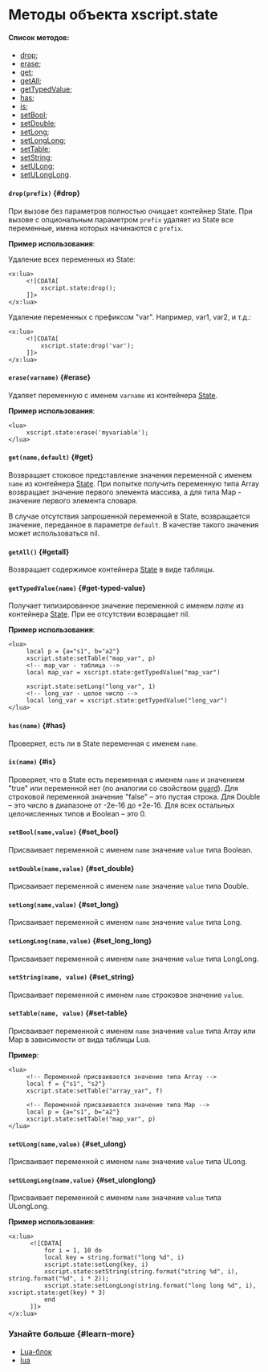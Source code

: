 # Методы объекта xscript.state

#### Список методов:

- [drop](block-lua-state-methods.md#drop);
- [erase](block-lua-state-methods.md#erase);
- [get](block-lua-state-methods.md#get);
- [getAll](block-lua-state-methods.md#getall);
- [getTypedValue](block-lua-state-methods.md#get-typed-value);
- [has](block-lua-state-methods.md#has);
- [is](block-lua-state-methods.md#is);
- [setBool](block-lua-state-methods.md#set_bool);
- [setDouble](block-lua-state-methods.md#set_double);
- [setLong](block-lua-state-methods.md#set_long);
- [setLongLong](block-lua-state-methods.md#set_long_long);
- [setTable](block-lua-state-methods.md#set-table);
- [setString](block-lua-state-methods.md#set_string);
- [setULong](block-lua-state-methods.md#set_ulong);
- [setULongLong](block-lua-state-methods.md#set_ulonglong).

#### `drop(prefix)` {#drop}

При вызове без параметров полностью очищает контейнер State. При вызове с опциональным параметром `prefix` удаляет из State все переменные, имена которых начинаются с `prefix`.

**Пример использования**:

Удаление всех переменных из State:

```
<x:lua>
     <![CDATA[
         xscript.state:drop();
     ]]>
</x:lua>
```

Удаление переменных с префиксом "var". Например, var1, var2, и т.д.:

```
<x:lua>
     <![CDATA[
         xscript.state:drop('var');
     ]]>
</x:lua>
```

#### `erase(varname)` {#erase}

Удаляет переменную с именем `varname` из контейнера [State](../concepts/state-ov.md).

**Пример использования**:

```
<lua>
     xscript.state:erase('myvariable');
</lua> 
```

#### `get(name,default)` {#get}

Возвращает стоковое представление значения переменной с именем `name` из контейнера [State](../concepts/state-ov.md). При попытке получить переменную типа Array возвращает значение первого элемента массива, а для типа Map - значение первого элемента словаря.

В случае отсутствия запрошенной переменной в State, возвращается значение, переданное в параметре `default`. В качестве такого значения может использоваться nil.

#### `getAll()` {#getall}

Возвращает содержимое контейнера [State](../concepts/state-ov.md) в виде таблицы.

#### `getTypedValue(name)` {#get-typed-value}

Получает типизированное значение переменной с именем _name_ из контейнера [State](../concepts/state-ov.md). При ее отсутствии возвращает nil.

**Пример использования**:

```
<lua>
     local p = {a="s1", b="a2"}
     xscript.state:setTable("map_var", p)
     <!-- map_var - таблица -->
     local map_var = xscript.state:getTypedValue("map_var") 

     xscript.state:setLong("long_var", 1)
     <!-- long_var - целое число -->
     local long_var = xscript.state:getTypedValue("long_var") 
</lua>
```

#### `has(name)` {#has}

Проверяет, есть ли в State переменная с именем `name`.

#### `is(name)` {#is}

Проверяет, что в State есть переменная с именем `name` и значением "true" или переменной нет (по аналогии со свойством [guard](../reference/guard.md)). Для строковой переменной значение "false" – это пустая строка. Для Double – это число в диапазоне от -2e-16 до +2e-16. Для всех остальных целочисленных типов и Boolean – это 0.

#### `setBool(name,value)` {#set_bool}

Присваивает переменной с именем `name` значение `value` типа Boolean.

#### `setDouble(name,value)` {#set_double}

Присваивает переменной с именем `name` значение `value` типа Double.

#### `setLong(name,value)` {#set_long}

Присваивает переменной с именем `name` значение `value` типа Long.

#### `setLongLong(name,value)` {#set_long_long}

Присваивает переменной с именем `name` значение `value` типа LongLong.

#### `setString(name, value)` {#set_string}

Присваивает переменной с именем `name` строковое значение `value`.

#### `setTable(name, value)` {#set-table}

Присваивает переменной с именем `name` значение `value` типа Array или Map в зависимости от вида таблицы Lua.

**Пример**:

```
<lua>
     <!-- Переменной присваивается значение типа Array -->
     local f = {"s1", "s2"}
     xscript.state:setTable("array_var", f)

     <!-- Переменной присваивается значение типа Map -->
     local p = {a="s1", b="a2"}
     xscript.state:setTable("map_var", p) 
</lua>
```

#### `setULong(name,value)` {#set_ulong}

Присваивает переменной с именем `name` значение `value` типа ULong.

#### `setULongLong(name,value)` {#set_ulonglong}

Присваивает переменной с именем `name` значение `value` типа ULongLong.

**Пример использования**:

```
<x:lua>
      <![CDATA[
          for i = 1, 10 do
          local key = string.format("long %d", i)
          xscript.state:setLong(key, i)
          xscript.state:setString(string.format("string %d", i), string.format("%d", i * 2));
          xscript.state:setLongLong(string.format("long long %d", i), xscript.state:get(key) * 3)
          end
      ]]>
</x:lua>
```

### Узнайте больше {#learn-more}
* [Lua-блок](../concepts/block-lua-ov.md)
* [lua](../reference/lua.md)
